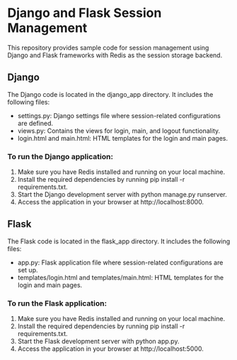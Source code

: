 # Django and Flask Session Management
This repository provides sample code for session management using Django and Flask frameworks with Redis as the session storage backend.

## Django
The Django code is located in the django_app directory. It includes the following files:

* settings.py: Django settings file where session-related configurations are defined.
* views.py: Contains the views for login, main, and logout functionality.
* login.html and main.html: HTML templates for the login and main pages.

### To run the Django application:

1. Make sure you have Redis installed and running on your local machine.
2. Install the required dependencies by running pip install -r requirements.txt.
3. Start the Django development server with python manage.py runserver.
4. Access the application in your browser at http://localhost:8000.

## Flask

The Flask code is located in the flask_app directory. It includes the following files:

* app.py: Flask application file where session-related configurations are set up.
* templates/login.html and templates/main.html: HTML templates for the login and main pages.

### To run the Flask application:

1. Make sure you have Redis installed and running on your local machine.
2. Install the required dependencies by running pip install -r requirements.txt.
3. Start the Flask development server with python app.py.
4. Access the application in your browser at http://localhost:5000.